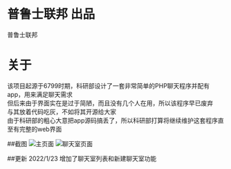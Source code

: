 # 普鲁士联邦 出品  
普鲁士联邦  

# 关于
该项目起源于6799时期，科研部设计了一套非常简单的PHP聊天程序并配有app，用来满足聊天需求  
但后来由于界面实在是过于简陋，而且没有几个人在用，所以该程序早已废弃  
与其放着代码吃灰，不如将其开源给大家  
由于科研部的粗心大意把app源码搞丢了，所以科研部打算将继续维护这套程序直至有完整的web界面

##截图
![主页面](https://s2.loli.net/2022/01/23/lDkmFu8Ow2ALXaY.png)
![聊天室页面](https://s2.loli.net/2022/01/23/jLTbYqaRWDiCBrv.png)

##更新
2022/1/23 增加了聊天室列表和新建聊天室功能
